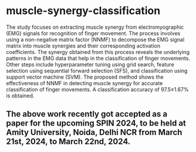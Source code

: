 # muscle-synergy-classification

The study focuses on extracting muscle synergy from electromyographic (EMG) signals for recognition of finger movement. The process involves using a non-negative matrix factor (NNMF) to decompose the EMG signal matrix into muscle synergies and their corresponding activation coefficients. The synergy obtained from this process reveals the underlying patterns in the EMG data that help in the classification of finger movements. Other steps include hyperparameter tuning using grid search, feature selection using sequential forward selection (SFS), and classification using support vector machine (SVM). The proposed method shows the effectiveness of NNMF in detecting muscle synergy for accurate classification of finger movements. A classification accuracy of 97.5±1.67% is obtained.


## The above work recently got accepted as a paper for the upcoming SPIN 2024, to be held at Amity University, Noida, Delhi NCR from March 21st, 2024, to March 22nd, 2024. 
